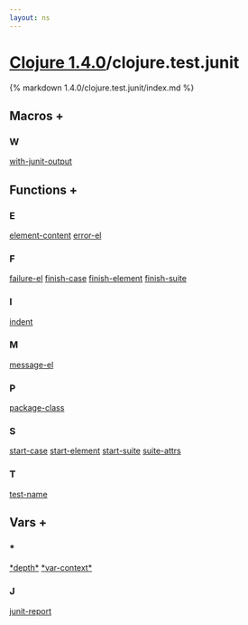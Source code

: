 ```yaml
---
layout: ns
---
```

# [Clojure 1.4.0](../)/clojure.test.junit

{% markdown 1.4.0/clojure.test.junit/index.md %}



## Macros <a id="mf">+</a>

<div id="macros" markdown="1">

### W
[with-junit-output](./with_DASH_junit_DASH_output/)

</div>


## Functions <a id="ff">+</a>

<div id="fns" markdown="1">

### E
[element-content](./element_DASH_content/)
[error-el](./error_DASH_el/)

### F
[failure-el](./failure_DASH_el/)
[finish-case](./finish_DASH_case/)
[finish-element](./finish_DASH_element/)
[finish-suite](./finish_DASH_suite/)

### I
[indent](./indent/)

### M
[message-el](./message_DASH_el/)

### P
[package-class](./package_DASH_class/)

### S
[start-case](./start_DASH_case/)
[start-element](./start_DASH_element/)
[start-suite](./start_DASH_suite/)
[suite-attrs](./suite_DASH_attrs/)

### T
[test-name](./test_DASH_name/)

</div>


## Vars <a id="vf">+</a>

<div id="vars" markdown="1">

### *
[\*depth\*](./STAR_depth_STAR/)
[\*var-context\*](./STAR_var_DASH_context_STAR/)

### J
[junit-report](./junit_DASH_report/)

</div>
